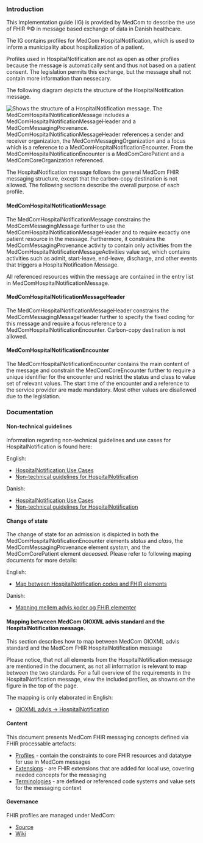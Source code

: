 ### Introduction

This implementation guide (IG) is provided by MedCom to describe the use of FHIR &reg;&copy; in message based exchange of data in Danish healthcare.

The IG contains profiles for MedCom HospitalNotification, which is used to inform a municipality about hospitalization of a patient.

Profiles used in HospitalNotification are not as open as other profiles because the message is automatically sent and thus not based on a patient consent. The legislation permits this exchange, but the message shall not contain more information than nessecary.

The following diagram depicts the structure of the HospitalNotification message.

<img alt="Shows the structure of a HospitalNotification message. The MedComHospitalNotificationMessage includes a MedComHospitalNotificationMessageHeader and a MedComMessagingProvenance. MedComHospitalNotificationMessageHeader references a sender and receiver organization, the MedComMessagingOrganization and a focus which is a reference to a MedComHospitalNotificationEncounter. From the MedComHospitalNotificationEncounter is a MedComCorePatient and a MedComCoreOrganization referenced." src="./hospitalnotification/HospitalNotification.png" style="float:none; display:block; margin-left:auto; margin-right:auto;" />

The HospitalNotification message follows the general MedCom FHIR messaging structure, except that the carbon-copy destination is not allowed. The following sections describe the overall purpose of each profile.

#### MedComHospitalNotificationMessage

The MedComHospitalNotificationMessage constrains the MedComMessagingMessage further to use the MedComHospitalNotificationMessageHeader and to require excactly one patient resource in the message. Furthermore, it constrains the MedComMessagingProvenance activity to contain only activities from the MedComHospitalNotificationMessageActivities value set, which contains activities such as admit, start-leave, end-leave, discharge, and other events that triggers a HospitalNotification Message.

All referenced resources within the message are contained in the entry list in MedComHospitalNotificationMessage.

#### MedComHospitalNotificationMessageHeader

The MedComHospitalNotificationMessageHeader constrains the MedComMessagingMessageHeader further to specify the fixed coding for this message and require a focus reference to a MedComHospitalNotificationEncounter. Carbon-copy destination is not allowed.

#### MedComHospitalNotificationEncounter

The MedComHospitalNotificationEncounter contains the main content of the message and constrain the MedComCoreEncounter further to require a unique identifier for the encounter and restrict the status and class to value set of relevant values. The start time of the encounter and a reference to the service provider are made mandatory. Most other values are disallowed due to the legislation.

### Documentation

#### Non-technical guidelines 
Information regarding non-technical guidelines and use cases for HospitalNotification is found here:

English:
* [HospitalNotification Use Cases](./hospitalnotification/pdf/Use%20cases_Hospital_Notification_eng.pdf)
* [Non-technical guidelines for HospitalNotification](./hospitalnotification/pdf/FHIR_Hospital%20Notification_v.1.0.1.pdf)

Danish:
* [HospitalNotification Use Cases](./hospitalnotification/pdf/Use_cases_advis_om_sygehusophold.pdf)
* [Non-technical guidelines for HospitalNotification](./hospitalnotification/pdf/FHIR_advis_om_sygehusophold_1.0.1.pdf)


#### Change of state
The change of state for an admission is dispicted in both the MedComHospitalNotificationEncounter elements *status* and *class*, the MedComMessagingProvenance element *system*, and the MedComCorePatient element *deceased*.
Please refer to following maping documents for more details: 

English: 
* [Map between HospitalNotification codes and FHIR elements](./hospitalnotification/pdf/Overview_HospitalNotification_codes_HL7_FHIR_1.0.3.pdf)

Danish: 
* [Mapning mellem advis koder og FHIR elementer](.hospitalnotification\pdf\Oversigt_adviskoder_HL7_FHIR_1.0.3.pdf)

#### Mapping betweeen MedCom OIOXML advis standard and the HospitalNotification message.
This section describes how to map between MedCom OIOXML advis standard and the MedCom FHIR HospitalNotification message

Please notice, that not all elements from the HospitalNotification message are mentioned in the document, as not all information is relevant to map between the two standards. For a full overview of the requirements in the HospitalNotification message, view the included profiles, as showns on the figure in the top of the page.

The mapping is only elaborated in English:
* [OIOXML advis -> HospitalNotification ](./hospitalnotification/pdf/Map_between_OIOXML_and_FHIR_HospitalNotificationMessages-21-12-22.pdf)


#### Content

This document presents MedCom FHIR messaging concepts defined via FHIR processable artefacts:

* [Profiles](profiles.html) - contain the constraints to core FHIR resources and datatype for use in MedCom messages
* [Extensions](extensions.html) - are FHIR extensions that are added for local use, covering needed concepts for the messaging
* [Terminologies](terminology.html) - are defined or referenced code systems and value sets for the messaging context

#### Governance

FHIR profiles are managed under MedCom:

* [Source](https://github.com/medcomdk/dk-medcom-hospitalnotification)
* [Wiki](https://github.com/medcomdk/dk-medcom-hospitalnotification)

